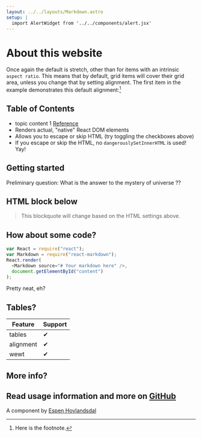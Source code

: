 ```yaml
---
layout: ../../layouts/Markdown.astro
setup: |
  import AlertWidget from '../../components/alert.jsx'
---
```


# About this website

Once again the default is stretch, other than for items with an intrinsic `aspect ratio`. This means that by default, grid items will cover their grid area, unless you change that by setting alignment. The first item in the example demonstrates this default alignment:[^1]
[^1]: Here is the footnote.

## Table of Contents

- topic content 1 [Reference](http://dibya.org)
- Renders actual, "native" React DOM elements
- Allows you to escape or skip HTML (try toggling the checkboxes above)
- If you escape or skip the HTML, no `dangerouslySetInnerHTML` is used! Yay!

## Getting started

Preliminary question:
What is the answer to the mystery of universe ??

## HTML block below

<blockquote>
This blockquote will change based on the HTML settings above.
</blockquote>

## How about some code?

```js
var React = require("react");
var Markdown = require("react-markdown");
React.render(
  <Markdown source="# Your markdown here" />,
  document.getElementById("content")
);
```

Pretty neat, eh?
<AlertWidget client:visible></AlertWidget>
<!-- <AlertWidget></AlertWidget> -->

## Tables?

| Feature   | Support |
| --------- | ------- |
| tables    | ✔       |
| alignment | ✔       |
| wewt      | ✔       |

## More info?

## Read usage information and more on [GitHub](//github.com/rexxars/react-markdown)

A component by [Espen Hovlandsdal](https://espen.codes/)
